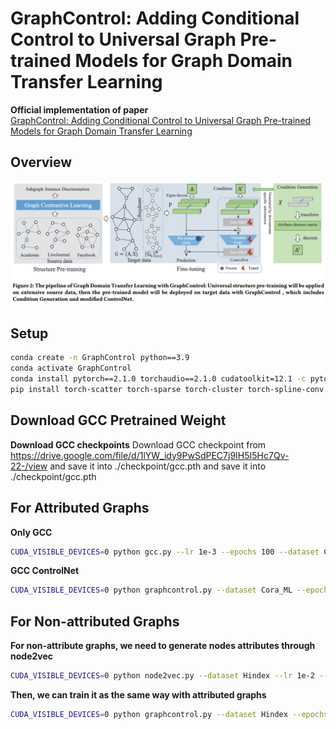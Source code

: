 # GraphControl: Adding Conditional Control to Universal Graph Pre-trained Models for Graph Domain Transfer Learning

**Official implementation of paper**  <br>[GraphControl: Adding Conditional Control to Universal Graph Pre-trained Models for Graph Domain Transfer Learning](https://arxiv.org/abs/2310.07365) <br>

## Overview

![](./png/framework.png)


## Setup

```bash
conda create -n GraphControl python==3.9
conda activate GraphControl 
conda install pytorch==2.1.0 torchaudio==2.1.0 cudatoolkit=12.1 -c pytorch -c conda-forge
pip install torch-scatter torch-sparse torch-cluster torch-spline-conv torch-geometric -f https://data.pyg.org/whl/torch-2.1.0+cu121.html
```

## Download GCC Pretrained Weight

**Download GCC checkpoints**
Download GCC checkpoint from https://drive.google.com/file/d/1lYW_idy9PwSdPEC7j9IH5I5Hc7Qv-22-/view and save it into ./checkpoint/gcc.pth and save it into ./checkpoint/gcc.pth

## For Attributed Graphs

**Only GCC**

```bash
CUDA_VISIBLE_DEVICES=0 python gcc.py --lr 1e-3 --epochs 100 --dataset Cora_ML --model GCC --use_adj --seeds 0 1 2 3 4 5 6 7 8 9 10 11 12 13 14 15 16 17 18 19
```

**GCC ControlNet**

```bash
CUDA_VISIBLE_DEVICES=0 python graphcontrol.py --dataset Cora_ML --epochs 100 --lr 0.5 --optimizer adamw --weight_decay 5e-4 --threshold 0.17 --walk_steps 256 --restart 0.8 --seeds 0 1 2 3 4 5 6 7 8 9 10 11 12 13 14 15 16 17 18 19
```

## For Non-attributed Graphs

**For non-attribute graphs, we need to generate nodes attributes through node2vec**

```bash
CUDA_VISIBLE_DEVICES=0 python node2vec.py --dataset Hindex --lr 1e-2 --epochs 100
```

**Then, we can train it as the same way with attributed graphs**

```bash
CUDA_VISIBLE_DEVICES=0 python graphcontrol.py --dataset Hindex --epochs 100 --lr 0.1 --optimizer sgd --weight_decay 5e-4 --threshold 0.17 --walk_steps 256 --restart 0.5 --seeds 0 1 2 3 4 5 6 7 8 9 10 11 12 13 14 15 16 17 18 19
```

